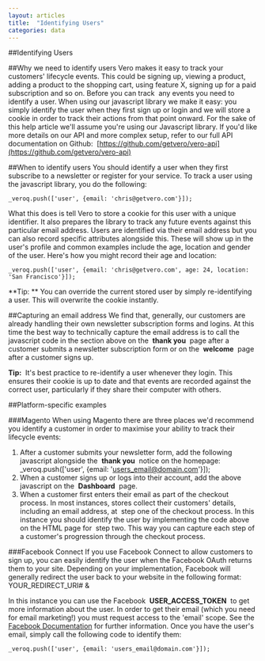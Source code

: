 ```yaml
---
layout: articles
title:  "Identifying Users"
categories: data
---
```

  
##Identifying Users
    
##Why we need to identify users
Vero makes it easy to track your customers' lifecycle events. This could be signing up, viewing a product, adding a product to the shopping cart, using feature X, signing up for a paid subscription and so on.
Before you can track 
any events you need to identify a user. When using our javascript library we make it easy: you simply identify the user when they first sign up or login and we will store a cookie in order to track their actions from that point onward. For the sake of this help article we'll assume you're using our Javascript library. If you'd like more details on our API and more complex setup, refer to our full API documentation on Github: 
[https://github.com/getvero/vero-api](https://github.com/getvero/vero-api)

##When to identify users
You should identify a user when they first subscribe to a newsletter or register for your service. To track a user using the javascript library, you do the following:

	_veroq.push(['user', {email: 'chris@getvero.com'}]);

What this does is tell Vero to store a cookie for this user with a unique identifier. It also prepares the library to track any future events against this particular email address.
Users are identified via their email address but you can also record specific attributes alongside this. These will show up in the user's profile and common examples include the age, location and gender of the user. Here's how you might record their age and location:

	_veroq.push(['user', {email: 'chris@getvero.com', age: 24, location: 'San Francisco'}]);

**Tip: **
You can override the current stored user by simply re-identifying a user. This will overwrite the cookie instantly.

##Capturing an email address
We find that, generally, our customers are already handling their own newsletter subscription forms and logins. At this time the best way to technically capture the email address is to call the javascript code in the section above on the 
**thank you**
 page after a customer submits a newsletter subscription form or on the 
**welcome**
 page after a customer signs up.

**Tip:**
 It's best practice to re-identify a user whenever they login. This ensures their cookie is up to date and that events are recorded against the correct user, particularly if they share their computer with others.

##Platform-specific examples

###Magento
When using Magento there are three places we'd recommend you identify a customer in order to maximise your ability to track their lifecycle events:
1. After a customer submits your newsletter form, add the following javascript alongside the 
**thank you**
 notice on the homepage:
_veroq.push(['user', {email: 'users_email@domain.com'}]);
2. When a customer signs up or logs into their account, add the above javascript on the 
**Dashboard**
 page.
3. When a customer first enters their email as part of the checkout process. In most instances, stores collect their customers' details, including an email address, at
 step one of the checkout process. In this instance you should identify the user by implementing the code above on the HTML page for 
step two. This way you can capture each step of a customer's progression through the checkout process.

###Facebook Connect
If you use Facebook Connect to allow customers to sign up, you can easily identify the user when the Facebook OAuth returns them to your site. Depending on your implementation, Facebook will generally redirect the user back to your website in the following format:
YOUR_REDIRECT_URI# &

In this instance you can use the Facebook 
**USER_ACCESS_TOKEN**
 to get more information about the user. In order to get their email (which you need for email marketing!) you must request access to the 'email' scope. See the 
[Facebook Documentation](https://developers.facebook.com/docs/guides/web/) for further information.
Once you have the user's email, simply call the following code to identify them:

	_veroq.push(['user', {email: 'users_email@domain.com'}]);


<br/>
